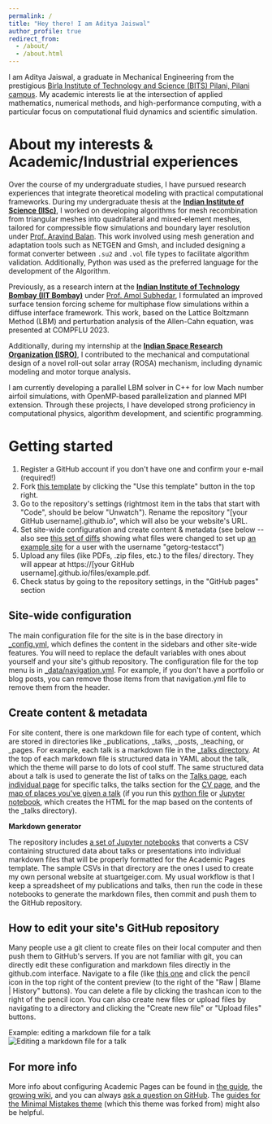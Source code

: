 ```yaml
---
permalink: /
title: "Hey there! I am Aditya Jaiswal"
author_profile: true
redirect_from: 
  - /about/
  - /about.html
---
```


I am Aditya Jaiswal, a graduate in Mechanical Engineering from the prestigious [Birla Institute of Technology and Science (BITS) Pilani, Pilani campus](https://www.bits-pilani.ac.in/pilani/mechanical-engineering/). My academic interests lie at the intersection of applied mathematics, numerical methods, and high-performance computing, with a particular focus on computational fluid dynamics and scientific simulation.

About my interests & Academic/Industrial experiences 
======

Over the course of my undergraduate studies, I have pursued research experiences that integrate theoretical modeling with practical computational frameworks. During my undergraduate thesis at the [**Indian Institute of Science (IISc)**](https://aero.iisc.ac.in/), I worked on developing algorithms for mesh recombination from triangular meshes into quadrilateral and mixed-element meshes, tailored for compressible flow simulations and boundary layer resolution under [Prof. Aravind Balan](https://aero.iisc.ac.in/people/aravind-balan/). This work involved using mesh generation and adaptation tools such as NETGEN and Gmsh, and included designing a format converter between `.su2` and `.vol` file types to facilitate algorithm validation. Additionally, Python was used as the preferred language for the development of the Algorithm.

Previously, as a research intern at the [**Indian Institute of Technology Bombay (IIT Bombay)**](https://www.che.iitb.ac.in/) under [Prof. Amol Subhedar](https://www.che.iitb.ac.in/faculty/amol-subhedar), I formulated an improved surface tension forcing scheme for multiphase flow simulations within a diffuse interface framework. This work, based on the Lattice Boltzmann Method (LBM) and perturbation analysis of the Allen-Cahn equation, was presented at COMPFLU 2023. 

Additionally, during my internship at the [**Indian Space Research Organization (ISRO)**](https://www.ursc.gov.in/), I contributed to the mechanical and computational design of a novel roll-out solar array (ROSA) mechanism, including dynamic modeling and motor torque analysis.

I am currently developing a parallel LBM solver in C++ for low Mach number airfoil simulations, with OpenMP-based parallelization and planned MPI extension. Through these projects, I have developed strong proficiency in computational physics, algorithm development, and scientific programming.

Getting started
======
1. Register a GitHub account if you don't have one and confirm your e-mail (required!)
1. Fork [this template](https://github.com/academicpages/academicpages.github.io) by clicking the "Use this template" button in the top right. 
1. Go to the repository's settings (rightmost item in the tabs that start with "Code", should be below "Unwatch"). Rename the repository "[your GitHub username].github.io", which will also be your website's URL.
1. Set site-wide configuration and create content & metadata (see below -- also see [this set of diffs](http://archive.is/3TPas) showing what files were changed to set up [an example site](https://getorg-testacct.github.io) for a user with the username "getorg-testacct")
1. Upload any files (like PDFs, .zip files, etc.) to the files/ directory. They will appear at https://[your GitHub username].github.io/files/example.pdf.  
1. Check status by going to the repository settings, in the "GitHub pages" section

Site-wide configuration
------
The main configuration file for the site is in the base directory in [_config.yml](https://github.com/academicpages/academicpages.github.io/blob/master/_config.yml), which defines the content in the sidebars and other site-wide features. You will need to replace the default variables with ones about yourself and your site's github repository. The configuration file for the top menu is in [_data/navigation.yml](https://github.com/academicpages/academicpages.github.io/blob/master/_data/navigation.yml). For example, if you don't have a portfolio or blog posts, you can remove those items from that navigation.yml file to remove them from the header. 

Create content & metadata
------
For site content, there is one markdown file for each type of content, which are stored in directories like _publications, _talks, _posts, _teaching, or _pages. For example, each talk is a markdown file in the [_talks directory](https://github.com/academicpages/academicpages.github.io/tree/master/_talks). At the top of each markdown file is structured data in YAML about the talk, which the theme will parse to do lots of cool stuff. The same structured data about a talk is used to generate the list of talks on the [Talks page](https://academicpages.github.io/talks), each [individual page](https://academicpages.github.io/talks/2012-03-01-talk-1) for specific talks, the talks section for the [CV page](https://academicpages.github.io/cv), and the [map of places you've given a talk](https://academicpages.github.io/talkmap.html) (if you run this [python file](https://github.com/academicpages/academicpages.github.io/blob/master/talkmap.py) or [Jupyter notebook](https://github.com/academicpages/academicpages.github.io/blob/master/talkmap.ipynb), which creates the HTML for the map based on the contents of the _talks directory).

**Markdown generator**

The repository includes [a set of Jupyter notebooks](https://github.com/academicpages/academicpages.github.io/tree/master/markdown_generator
) that converts a CSV containing structured data about talks or presentations into individual markdown files that will be properly formatted for the Academic Pages template. The sample CSVs in that directory are the ones I used to create my own personal website at stuartgeiger.com. My usual workflow is that I keep a spreadsheet of my publications and talks, then run the code in these notebooks to generate the markdown files, then commit and push them to the GitHub repository.

How to edit your site's GitHub repository
------
Many people use a git client to create files on their local computer and then push them to GitHub's servers. If you are not familiar with git, you can directly edit these configuration and markdown files directly in the github.com interface. Navigate to a file (like [this one](https://github.com/academicpages/academicpages.github.io/blob/master/_talks/2012-03-01-talk-1.md) and click the pencil icon in the top right of the content preview (to the right of the "Raw | Blame | History" buttons). You can delete a file by clicking the trashcan icon to the right of the pencil icon. You can also create new files or upload files by navigating to a directory and clicking the "Create new file" or "Upload files" buttons. 

Example: editing a markdown file for a talk
![Editing a markdown file for a talk](/images/editing-talk.png)

For more info
------
More info about configuring Academic Pages can be found in [the guide](https://academicpages.github.io/markdown/), the [growing wiki](https://github.com/academicpages/academicpages.github.io/wiki), and you can always [ask a question on GitHub](https://github.com/academicpages/academicpages.github.io/discussions). The [guides for the Minimal Mistakes theme](https://mmistakes.github.io/minimal-mistakes/docs/configuration/) (which this theme was forked from) might also be helpful.
